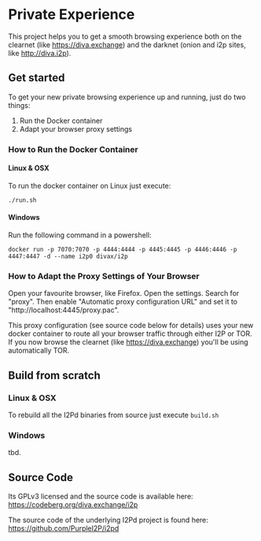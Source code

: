 # Private Experience
This project helps you to get a smooth browsing experience both on the clearnet (like https://diva.exchange) and the darknet (onion and i2p sites, like http://diva.i2p).  

## Get started

To get your new private browsing experience up and running, just do two things:
1. Run the Docker container
2. Adapt your browser proxy settings

### How to Run the Docker Container
 
#### Linux & OSX
To run the docker container on Linux just execute:

`./run.sh`

#### Windows
Run the following command in a powershell:

`docker run -p 7070:7070 -p 4444:4444 -p 4445:4445 -p 4446:4446 -p 4447:4447 -d --name i2p0 divax/i2p`

### How to Adapt the Proxy Settings of Your Browser
Open your favourite browser, like Firefox. Open the settings. Search for "proxy". Then enable "Automatic proxy configuration URL" and set it to "http://localhost:4445/proxy.pac".

This proxy configuration (see source code below for details) uses your new docker container to route all your browser traffic through either I2P or TOR. If you now browse the clearnet (like https://diva.exchange) you'll be using automatically TOR.    

## Build from scratch
### Linux & OSX
To rebuild all the I2Pd binaries from source just execute  `build.sh`

### Windows
tbd.

## Source Code
Its GPLv3 licensed and the source code is available here:
https://codeberg.org/diva.exchange/i2p

The source code of the underlying I2Pd project is found here: https://github.com/PurpleI2P/i2pd
